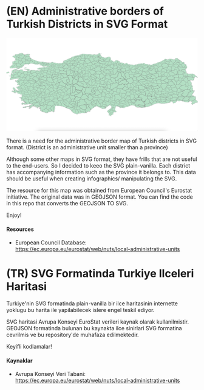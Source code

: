 # (EN) Administrative borders of Turkish Districts in SVG Format

![Turkish Disctrict Map In SVG](https://github.com/danyelkoca/turkey_districts_svg/blob/main/turkey_districts_map.jpg)

There is a need for the administrative border map of Turkish districts in SVG format. (District is an administrative unit smaller than a province)

Although some other maps in SVG format, they have frills that are not useful to the end-users. So I decided to keeo the SVG plain-vanilla. Each district has accompanying information such as the province it belongs to. This data should be useful when creating infographics/ manipulating the SVG.

The resource for this map was obtained from European Council's Eurostat initiative. The original data was in GEOJSON format. You can find the code in this repo that converts the GEOJSON TO SVG.

Enjoy!

#### Resources
- European Council Database: https://ec.europa.eu/eurostat/web/nuts/local-administrative-units

# (TR) SVG Formatinda Turkiye Ilceleri Haritasi 

Turkiye'nin SVG formatinda plain-vanilla bir ilce haritasinin internette yoklugu bu harita ile yapilabilecek islere engel teskil ediyor.

SVG haritasi Avrupa Konseyi EuroStat verileri kaynak olarak kullanilmistir. GEOJSON formatinda bulunan bu kaynakta ilce sinirlari SVG formatina cevrilmis ve bu repository'de muhafaza edilmektedir.

Keyifli kodlamalar!

#### Kaynaklar
- Avrupa Konseyi Veri Tabani: https://ec.europa.eu/eurostat/web/nuts/local-administrative-units
